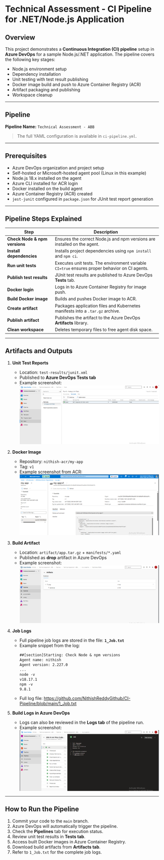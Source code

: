 # Technical Assessment - CI Pipeline for .NET/Node.js Application

## Overview

This project demonstrates a **Continuous Integration (CI) pipeline** setup in **Azure DevOps** for a sample Node.js/.NET application. The pipeline covers the following key stages:

- Node.js environment setup  
- Dependency installation  
- Unit testing with test result publishing  
- Docker image build and push to Azure Container Registry (ACR)  
- Artifact packaging and publishing  
- Workspace cleanup  

---

## Pipeline

**Pipeline Name:** `Technical Assessment - ABB`  

> The full YAML configuration is available in `ci-pipeline.yml`.  

---

## Prerequisites

- Azure DevOps organization and project setup  
- Self-hosted or Microsoft-hosted agent pool (Linux in this example)  
- Node.js 18.x installed on the agent  
- Azure CLI installed for ACR login  
- Docker installed on the build agent  
- Azure Container Registry (ACR) created  
- `jest-junit` configured in `package.json` for JUnit test report generation  

---

## Pipeline Steps Explained

| Step | Description |
|------|-------------|
| **Check Node & npm versions** | Ensures the correct Node.js and npm versions are installed on the agent. |
| **Install dependencies** | Installs project dependencies using `npm install` and `npm ci`. |
| **Run unit tests** | Executes unit tests. The environment variable `CI=true` ensures proper behavior on CI agents. |
| **Publish test results** | JUnit test results are published to Azure DevOps **Tests** tab. |
| **Docker login** | Logs in to Azure Container Registry for image push. |
| **Build Docker image** | Builds and pushes Docker image to ACR. |
| **Create artifact** | Packages application files and Kubernetes manifests into a `.tar.gz` archive. |
| **Publish artifact** | Publishes the artifact to the Azure DevOps **Artifacts** library. |
| **Clean workspace** | Deletes temporary files to free agent disk space. |

---

## Artifacts and Outputs

1. **Unit Test Reports**  
   - Location: `test-results/junit.xml`  
   - Published to **Azure DevOps Tests tab**  
   - Example screenshot:  
     ![Unit Test Report](./screenshots/unit-test-report.png)

2. **Docker Image**  
   - Repository: `nithish-acr/my-app`  
   - Tag: `v1`  
   - Example screenshot from ACR:  
     ![Docker Image in ACR](./screenshots/docker-acr.png)

3. **Build Artifact**  
   - Location: `artifact/app.tar.gz` + `manifests/*.yaml`  
   - Published as **drop** artifact in Azure DevOps  
   - Example screenshot:  
     ![Published Artifact](./screenshots/published-artifact.png)

4. **Job Logs**  
   - Full pipeline job logs are stored in the file: **`1_Job.txt`**  
   - Example snippet from the log:  
     ```text
     ##[section]Starting: Check Node & npm versions
     Agent name: nithish
     Agent version: 2.227.0
     ...
     node -v
     v18.17.1
     npm -v
     9.8.1
     ```
   - Full log file: https://github.com/NithishReddyGithub/CI-Pipeline/blob/main/1_Job.txt

5. **Build Logs in Azure DevOps**  
   - Logs can also be reviewed in the **Logs tab** of the pipeline run.  
   - Example screenshot:  
     ![Build Logs](./screenshots/build-logs.png)

---

## How to Run the Pipeline

1. Commit your code to the `main` branch.  
2. Azure DevOps will automatically trigger the pipeline.  
3. Check the **Pipelines** tab for execution status.  
4. Review unit test results in **Tests tab**.  
5. Access built Docker images in Azure Container Registry.  
6. Download build artifacts from **Artifacts tab**.  
7. Refer to `1_Job.txt` for the complete job logs.  
